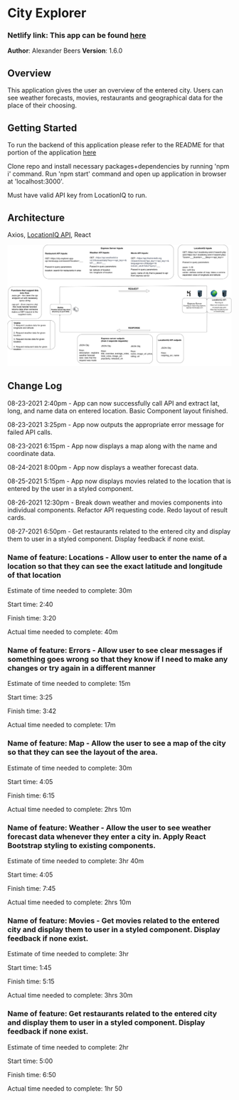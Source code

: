 
# City Explorer 
### Netlify link: This app can be found [here](https://nervous-mclean-43f026.netlify.app/)

**Author**: Alexander Beers
**Version**: 1.6.0

## Overview

This application gives the user an overview of the entered city. Users can see weather forecasts, movies, restaurants and geographical data for the place of their choosing.

## Getting Started

To run the backend of this application please refer to the README for that portion of the application [here](https://github.com/Beers15/city-explorer-api/blob/main/README.md)

Clone repo and install necessary packages+dependencies by running 'npm i' command. Run 'npm start' command and open up application in browser at 'localhost:3000'.

Must have valid API key from LocationIQ to run.

## Architecture

Axios, [LocationIQ API](https://locationiq.com/), React

![Data Flow Diagram](City-Explorer-Dataflow.jpg)

## Change Log

08-23-2021 2:40pm - App can now successfully call API and extract lat, long, and name data on entered location. Basic Component layout finished.

08-23-2021 3:25pm - App now outputs the appropriate error message for failed API calls.

08-23-2021 6:15pm - App now displays a map along with the name and coordinate data.

08-24-2021 8:00pm - App now displays a weather forecast data.

08-25-2021 5:15pm - App now displays movies related to the location that is entered by the user in a styled component.

08-26-2021 12:30pm - Break down weather and movies components into individual components. Refactor API requesting code. Redo layout of result cards.

08-27-2021 6:50pm - Get restaurants related to the entered city and display them to user in a styled component. Display feedback if none exist.


### Name of feature: Locations - Allow user to enter the name of a location so that they can see the exact latitude and longitude of that location

Estimate of time needed to complete: 30m

Start time: 2:40

Finish time: 3:20

Actual time needed to complete: 40m

### Name of feature: Errors - Allow user to see clear messages if something goes wrong so that they know if I need to make any changes or try again in a different manner

Estimate of time needed to complete: 15m

Start time: 3:25

Finish time: 3:42

Actual time needed to complete: 17m

### Name of feature: Map - Allow the user to see a map of the city so that they can see the layout of the area.

Estimate of time needed to complete: 30m

Start time: 4:05

Finish time: 6:15

Actual time needed to complete: 2hrs 10m

### Name of feature: Weather - Allow the user to see weather forecast data whenever they enter a city in. Apply React Bootstrap styling to existing components.

Estimate of time needed to complete: 3hr 40m

Start time: 4:05

Finish time: 7:45

Actual time needed to complete: 2hrs 10m

### Name of feature: Movies - Get movies related to the entered city and display them to user in a styled component. Display feedback if none exist.

Estimate of time needed to complete: 3hr

Start time: 1:45

Finish time: 5:15

Actual time needed to complete: 3hrs 30m

### Name of feature: Get restaurants related to the entered city and display them to user in a styled component. Display feedback if none exist.

Estimate of time needed to complete: 2hr

Start time: 5:00

Finish time: 6:50

Actual time needed to complete: 1hr 50
